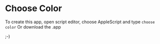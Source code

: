 # Choose Color

To create this app, open script editor, choose AppleScript and type ```choose color```
Or download the .app

;-)
